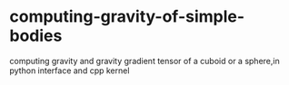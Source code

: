 # computing-gravity-of-simple-bodies
computing gravity and gravity gradient tensor of a cuboid or a sphere,in python interface and cpp kernel
